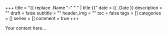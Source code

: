 +++
title = "{{ replace .Name "-" " " | title }}"
date = {{ .Date }}
description = ""
draft = false
subtitle = ""
header_img = ""
toc = false
tags = []
categories = []
series = []
comment = true
+++

Your content here...
